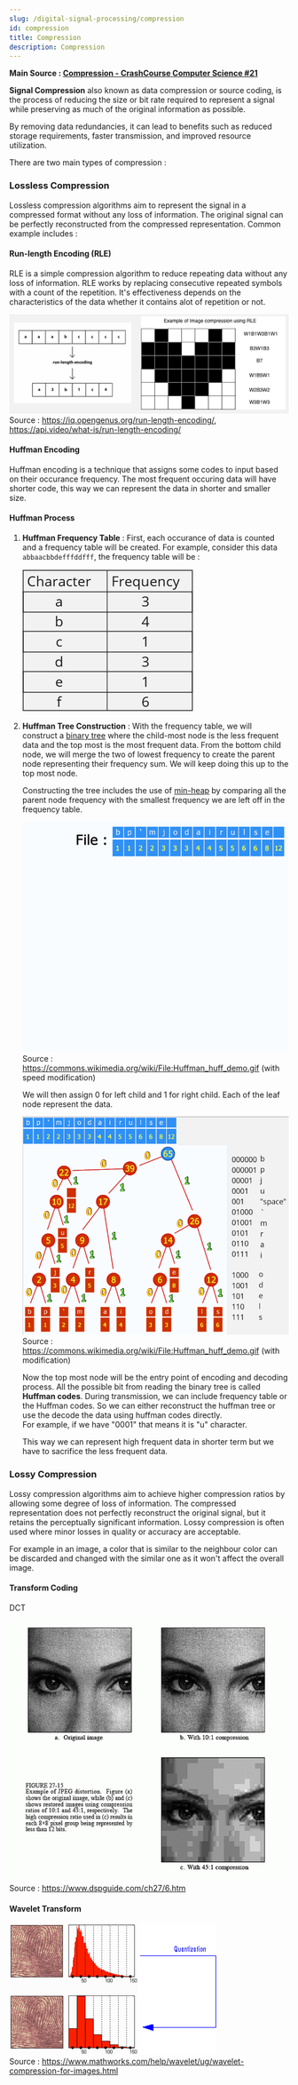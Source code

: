 ```yaml
---
slug: /digital-signal-processing/compression
id: compression
title: Compression
description: Compression
---
```


**Main Source : [Compression - CrashCourse Computer Science #21](https://youtu.be/OtDxDvCpPL4)**

**Signal Compression** also known as data compression or source coding, is the process of reducing the size or bit rate required to represent a signal while preserving as much of the original information as possible.

By removing data redundancies, it can lead to benefits such as reduced storage requirements, faster transmission, and improved resource utilization.

There are two main types of compression :

### Lossless Compression

Lossless compression algorithms aim to represent the signal in a compressed format without any loss of information. The original signal can be perfectly reconstructed from the compressed representation. Common example includes :

#### Run-length Encoding (RLE)

RLE is a simple compression algorithm to reduce repeating data without any loss of information. RLE works by replacing consecutive repeated symbols with a count of the repetition. It's effectiveness depends on the characteristics of the data whether it contains alot of repetition or not.

![Shows how RLE reduce repeating data](./rle.png)  
Source : https://iq.opengenus.org/run-length-encoding/, https://api.video/what-is/run-length-encoding/

#### Huffman Encoding

Huffman encoding is a technique that assigns some codes to input based on their occurance frequency. The most frequent occuring data will have shorter code, this way we can represent the data in shorter and smaller size.

#### Huffman Process

1. **Huffman Frequency Table** : First, each occurance of data is counted and a frequency table will be created. For example, consider this data `abbaacbbdefffddfff`, the frequency table will be :

   ![Map of each character to its frequency](./huffman-frequency-table.png)

2. **Huffman Tree Construction** : With the frequency table, we will construct a [binary tree](/data-structures-and-algorithm/binary-tree) where the child-most node is the less frequent data and the top most is the most frequent data. From the bottom child node, we will merge the two of lowest frequency to create the parent node representing their frequency sum. We will keep doing this up to the top most node.

   Constructing the tree includes the use of [min-heap](/data-structures-and-algorithm/heap) by comparing all the parent node frequency with the smallest frequency we are left off in the frequency table.

   ![Huffman binary tree construction in gif](./huffman-tree-construction.gif)  
    Source : https://commons.wikimedia.org/wiki/File:Huffman_huff_demo.gif (with speed modification)

   We will then assign 0 for left child and 1 for right child. Each of the leaf node represent the data.

   ![Fully constructed huffman binary tree](./fully-constructed-huffman-tree.png)  
    Source : https://commons.wikimedia.org/wiki/File:Huffman_huff_demo.gif (with modification)

   Now the top most node will be the entry point of encoding and decoding process. All the possible bit from reading the binary tree is called **Huffman codes**. During transmission, we can include frequency table or the Huffman codes. So we can either reconstruct the huffman tree or use the decode the data using huffman codes directly.  
   For example, if we have "0001" that means it is "u" character.

   This way we can represent high frequent data in shorter term but we have to sacrifice the less frequent data.

### Lossy Compression

Lossy compression algorithms aim to achieve higher compression ratios by allowing some degree of loss of information. The compressed representation does not perfectly reconstruct the original signal, but it retains the perceptually significant information. Lossy compression is often used where minor losses in quality or accuracy are acceptable.

For example in an image, a color that is similar to the neighbour color can be discarded and changed with the similar one as it won't affect the overall image.

#### Transform Coding

DCT

![An image is compressed with 3 different setting with different quality results](./transform-coding.gif)  
Source : https://www.dspguide.com/ch27/6.htm

#### Wavelet Transform

![A fingerprint data is quantized using wavelet transform](./wavelet-transform.gif)  
Source : https://www.mathworks.com/help/wavelet/ug/wavelet-compression-for-images.html
